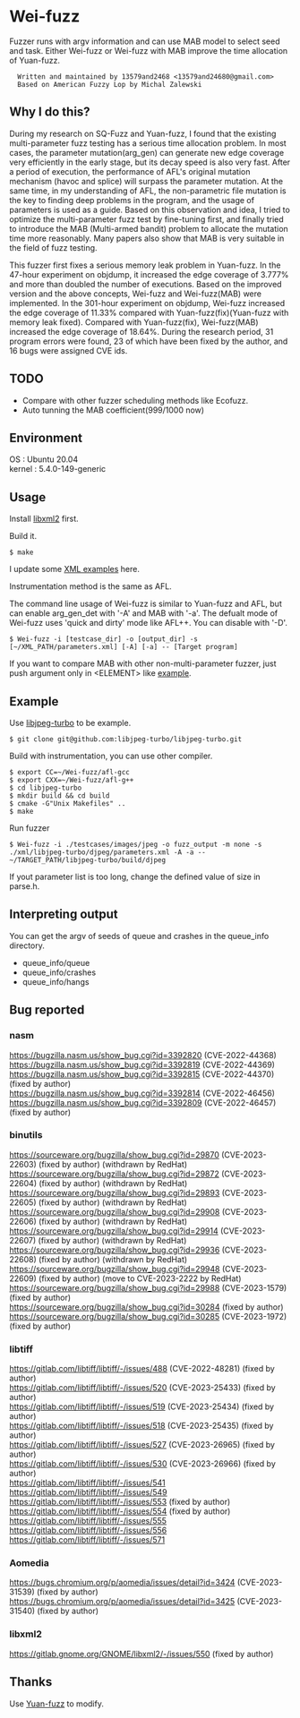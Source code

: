 # Wei-fuzz
Fuzzer runs with argv information and can use MAB model to select seed and task.
Either Wei-fuzz or Wei-fuzz with MAB improve the time allocation of Yuan-fuzz. 

```
  Written and maintained by 13579and2468 <13579and24680@gmail.com>
  Based on American Fuzzy Lop by Michal Zalewski
```

## Why I do this?
During my research on SQ-Fuzz and Yuan-fuzz, I found that the existing multi-parameter fuzz testing has a serious time allocation problem. In most cases, the parameter mutation(arg_gen) can generate new edge coverage very efficiently in the early stage, but its decay speed is also very fast. After a period of execution, the performance of AFL's original mutation mechanism (havoc and splice) will surpass the parameter mutation. At the same time, in my understanding of AFL, the non-parametric file mutation is the key to finding deep problems in the program, and the usage of parameters is used as a guide. Based on this observation and idea, I tried to optimize the multi-parameter fuzz test by fine-tuning first, and finally tried to introduce the MAB (Multi-armed bandit) problem to allocate the mutation time more reasonably. Many papers also show that MAB is very suitable in the field of fuzz testing.

This fuzzer first fixes a serious memory leak problem in Yuan-fuzz. In the 47-hour experiment on objdump, it increased the edge coverage of 3.777% and more than doubled the number of executions. Based on the improved version and the above concepts, Wei-fuzz and Wei-fuzz(MAB) were implemented. In the 301-hour experiment on objdump, Wei-fuzz increased the edge coverage of 11.33% compared with Yuan-fuzz(fix)(Yuan-fuzz with memory leak fixed). Compared with Yuan-fuzz(fix), Wei-fuzz(MAB) increased the edge coverage of 18.64%. During the research period, 31 program errors were found, 23 of which have been fixed by the author, and 16 bugs were assigned CVE ids.


## TODO
- Compare with other fuzzer scheduling methods like Ecofuzz.
- Auto tunning the MAB coefficient(999/1000 now) 

## Environment 

OS : Ubuntu 20.04  
kernel : 5.4.0-149-generic  

## Usage
Install [libxml2](http://xmlsoft.org/downloads.html) first.

Build it.
```
$ make
```

I update some [XML examples](https://github.com/13579and2468/Wei-fuzz/tree/main/xml) here.

Instrumentation method is the same as AFL.

The command line usage of Wei-fuzz is similar to Yuan-fuzz and AFL, but can enable arg_gen_det with '-A' and MAB with '-a'.
The defualt mode of Wei-fuzz uses 'quick and dirty' mode like AFL++. You can disable with '-D'.
```
$ Wei-fuzz -i [testcase_dir] -o [output_dir] -s [~/XML_PATH/parameters.xml] [-A] [-a] -- [Target program]
```

If you want to compare MAB with other non-multi-parameter fuzzer, just push argument only in \<ELEMENT\> like [example](https://github.com/13579and2468/Wei-fuzz/tree/main/xml/non_multi_argument_fuzzing_example.xml). 

## Example
Use [libjpeg-turbo](https://github.com/libjpeg-turbo/libjpeg-turbo) to be example.
```
$ git clone git@github.com:libjpeg-turbo/libjpeg-turbo.git
```
Build with instrumentation, you can use other compiler.
```
$ export CC=~/Wei-fuzz/afl-gcc                                       
$ export CXX=~/Wei-fuzz/afl-g++
$ cd libjpeg-turbo
$ mkdir build && cd build
$ cmake -G"Unix Makefiles" ..
$ make
```

Run fuzzer
``` 
$ Wei-fuzz -i ./testcases/images/jpeg -o fuzz_output -m none -s ./xml/libjpeg-turbo/djpeg/parameters.xml -A -a -- ~/TARGET_PATH/libjpeg-turbo/build/djpeg
```

If yout parameter list is too long, change the defined value of size in parse.h.

## Interpreting output
You can get the argv of seeds of queue and crashes in the queue_info directory.

- queue_info/queue
- queue_info/crashes
- queue_info/hangs

## Bug reported
### nasm
https://bugzilla.nasm.us/show_bug.cgi?id=3392820 (CVE-2022-44368) \
https://bugzilla.nasm.us/show_bug.cgi?id=3392819 (CVE-2022-44369) \
https://bugzilla.nasm.us/show_bug.cgi?id=3392815 (CVE-2022-44370) (fixed by author) \
https://bugzilla.nasm.us/show_bug.cgi?id=3392814 (CVE-2022-46456) \
https://bugzilla.nasm.us/show_bug.cgi?id=3392809 (CVE-2022-46457) (fixed by author)
### binutils
https://sourceware.org/bugzilla/show_bug.cgi?id=29870 (CVE-2023-22603) (fixed by author) (withdrawn by RedHat)\
https://sourceware.org/bugzilla/show_bug.cgi?id=29872 (CVE-2023-22604) (fixed by author) (withdrawn by RedHat)\
https://sourceware.org/bugzilla/show_bug.cgi?id=29893 (CVE-2023-22605) (fixed by author) (withdrawn by RedHat)\
https://sourceware.org/bugzilla/show_bug.cgi?id=29908 (CVE-2023-22606) (fixed by author) (withdrawn by RedHat)\
https://sourceware.org/bugzilla/show_bug.cgi?id=29914 (CVE-2023-22607) (fixed by author) (withdrawn by RedHat)\
https://sourceware.org/bugzilla/show_bug.cgi?id=29936 (CVE-2023-22608) (fixed by author) (withdrawn by RedHat)\
https://sourceware.org/bugzilla/show_bug.cgi?id=29948 (CVE-2023-22609) (fixed by author) (move to CVE-2023-2222 by RedHat)\
https://sourceware.org/bugzilla/show_bug.cgi?id=29988 (CVE-2023-1579) (fixed by author) \
https://sourceware.org/bugzilla/show_bug.cgi?id=30284 (fixed by author) \
https://sourceware.org/bugzilla/show_bug.cgi?id=30285 (CVE-2023-1972) (fixed by author) 
### libtiff
https://gitlab.com/libtiff/libtiff/-/issues/488 (CVE-2022-48281) (fixed by author) \
https://gitlab.com/libtiff/libtiff/-/issues/520 (CVE-2023-25433) (fixed by author) \
https://gitlab.com/libtiff/libtiff/-/issues/519 (CVE-2023-25434) (fixed by author) \
https://gitlab.com/libtiff/libtiff/-/issues/518 (CVE-2023-25435) (fixed by author) \
https://gitlab.com/libtiff/libtiff/-/issues/527 (CVE-2023-26965) (fixed by author) \
https://gitlab.com/libtiff/libtiff/-/issues/530 (CVE-2023-26966) (fixed by author) \
https://gitlab.com/libtiff/libtiff/-/issues/541 \
https://gitlab.com/libtiff/libtiff/-/issues/549 \
https://gitlab.com/libtiff/libtiff/-/issues/553 (fixed by author) \
https://gitlab.com/libtiff/libtiff/-/issues/554 (fixed by author) \
https://gitlab.com/libtiff/libtiff/-/issues/555 \
https://gitlab.com/libtiff/libtiff/-/issues/556 \
https://gitlab.com/libtiff/libtiff/-/issues/571 
### Aomedia
https://bugs.chromium.org/p/aomedia/issues/detail?id=3424 (CVE-2023-31539) (fixed by author) \
https://bugs.chromium.org/p/aomedia/issues/detail?id=3425 (CVE-2023-31540) (fixed by author) 
### libxml2
https://gitlab.gnome.org/GNOME/libxml2/-/issues/550 (fixed by author) 

## Thanks
Use [Yuan-fuzz](https://github.com/zodf0055980/Yuan-fuzz) to modify.

